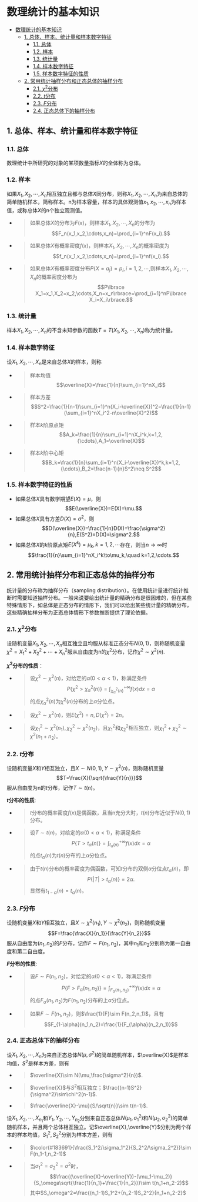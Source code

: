 <!-- @import "my-style.less" -->

# 数理统计的基本知识

- [数理统计的基本知识](#%E6%95%B0%E7%90%86%E7%BB%9F%E8%AE%A1%E7%9A%84%E5%9F%BA%E6%9C%AC%E7%9F%A5%E8%AF%86)
  - [1. 总体、样本、统计量和样本数字特征](#1-%E6%80%BB%E4%BD%93%E6%A0%B7%E6%9C%AC%E7%BB%9F%E8%AE%A1%E9%87%8F%E5%92%8C%E6%A0%B7%E6%9C%AC%E6%95%B0%E5%AD%97%E7%89%B9%E5%BE%81)
    - [1.1. 总体](#11-%E6%80%BB%E4%BD%93)
    - [1.2. 样本](#12-%E6%A0%B7%E6%9C%AC)
    - [1.3. 统计量](#13-%E7%BB%9F%E8%AE%A1%E9%87%8F)
    - [1.4. 样本数字特征](#14-%E6%A0%B7%E6%9C%AC%E6%95%B0%E5%AD%97%E7%89%B9%E5%BE%81)
    - [1.5. 样本数字特征的性质](#15-%E6%A0%B7%E6%9C%AC%E6%95%B0%E5%AD%97%E7%89%B9%E5%BE%81%E7%9A%84%E6%80%A7%E8%B4%A8)
  - [2. 常用统计抽样分布和正态总体的抽样分布](#2-%E5%B8%B8%E7%94%A8%E7%BB%9F%E8%AE%A1%E6%8A%BD%E6%A0%B7%E5%88%86%E5%B8%83%E5%92%8C%E6%AD%A3%E6%80%81%E6%80%BB%E4%BD%93%E7%9A%84%E6%8A%BD%E6%A0%B7%E5%88%86%E5%B8%83)
    - [2.1. $\chi^2$分布](#21-chi2%E5%88%86%E5%B8%83)
    - [2.2. $t$分布](#22-t%E5%88%86%E5%B8%83)
    - [2.3. $F$分布](#23-f%E5%88%86%E5%B8%83)
    - [2.4. 正态总体下的抽样分布](#24-%E6%AD%A3%E6%80%81%E6%80%BB%E4%BD%93%E4%B8%8B%E7%9A%84%E6%8A%BD%E6%A0%B7%E5%88%86%E5%B8%83)

## 1. 总体、样本、统计量和样本数字特征

### 1.1. 总体

数理统计中所研究的对象的某项数量指标$X$的全体称为总体。

### 1.2. 样本

如果$X_1,X_2,{\cdots},X_n$相互独立且都与总体$X$同分布，则称$X_1,X_2,{\cdots},X_n$为来自总体的简单随机样本，简称样本。n为样本容量，样本的具体观测值$x_1,x_2,{\cdots},x_n$为样本值，或称总体$X$的n个独立观测值。

- >如果总体$X$的分布为$F(x)$，则样本$X_1,X_2,\cdots,X_n$的分布为$$F_n(x_1,x_2,\cdots,x_n)=\prod_{i=1}^nF(x_i).$$
- >如果总体$X$有概率密度$f(x)$，则样本$X_1,X_2,\cdots,X_n$的概率密度为$$f_n(x_1,x_2,\cdots,x_n)=\prod_{i=1}^nf(x_i).$$
- >如果总体$X$有概率密度分布$P\lbrace X=a_j\rbrace=p_i,i=1,2,\cdots,$则样本$X_1,X_2,\cdots,X_n$的概率密度分布为$$P\lbrace X_1=x_1,X_2=x_2,\cdots,X_n=x_n\rbrace=\prod_{i=1}^nP\lbrace X_i=X_i\rbrace.$$

### 1.3. 统计量

样本$X_1,X_2,{\cdots},X_n$的不含未知参数的函数$T=T(X_1,X_2,{\cdots},X_n)$称为统计量。

### 1.4. 样本数字特征

设$X_1,X_2,{\cdots},X_n$是来自总体$X$的样本，则称

- >样本均值 $$\overline{X}=\frac{1}{n}\sum_{i=1}^nX_i$$
- >样本方差 $$S^2=\frac{1}{n-1}\sum_{i=1}^n(X_i-\overline{X})^2=\frac{1}{n-1}(\sum_{i=1}^nX_i^2-n\overline{X}^2)$$
- >样本$k$阶原点矩 $$A_k=\frac{1}{n}\sum_{i=1}^nX_i^k,k=1,2,{\cdots},A_1=\overline{X}$$
- >样本$k$阶中心矩 $$B_k=\frac{1}{n}\sum_{i=1}^n(X_i-\overline{X})^k,k=1,2,{\cdots},B_2=\frac{n-1}{n}S^2\neq S^2$$

### 1.5. 样本数字特征的性质

- 如果总体$X$具有数学期望$E(X)=\mu$，则$$E(\overline{X})=E(X)=\mu.$$
- 如果总体$X$具有方差$D(X)=\sigma^2$，则$$D(\overline{X})=\frac{1}{n}D(X)=\frac{\sigma^2}{n},E(S^2)=D(X)=\sigma^2.$$
- 如果总体$X$的$k$阶原点矩$E(X^k)=\mu_k,k=1,2,\cdots$存在，则当$n\to\infty$时$$\frac{1}{n}\sum_{i=1}^nX_i^k\to\mu_k,\quad k=1,2,\cdots.$$

## 2. 常用统计抽样分布和正态总体的抽样分布

统计量的分布称为抽样分布（sampling distribution）。在使用统计量进行统计推断时需要知道抽样分布。一般来说要给出统计量的精确分布是很困难的，但在某些特殊情形下，如总体是正态分布的情形下，我们可以给出某些统计量的精确分布，这些精确抽样分布为正态总体情形下参数推断提供了理论依据。

### 2.1. $\chi^2$分布

设随机变量$X_1,X_2,{\cdots},X_n$相互独立且均服从标准正态分布$N(0,1)$，则称随机变量$\chi^2=X_1^2+X_2^2+\cdots+X_n^2$服从自由度为n的$\chi^2$分布，记作$\chi^2\sim\chi^2(n).$

**$\chi^2$分布的性质**：

- >设$\chi^2\sim\chi^2(n)$，对给定的$\alpha(0<\alpha<1)$，称满足条件$$P\lbrace\chi^2>\chi_{\alpha}^2(n)\rbrace=\int_{\chi_{\alpha}^2(n)}^{+\infty}f(x)dx=\alpha$$的点$\chi_{\alpha}^2(n)$为$\chi^2(n)$分布的上$\alpha$分位点。
- >设$\chi^2\sim\chi^2(n)$，则$E(\chi^2)=n,D(\chi^2)=2n$。
- >设$\chi_1^2\sim\chi^2(n_1),\chi_2^2\sim\chi^2(n_2)$，且$\chi_1^2$和$\chi_2^2$相互独立，则$\chi_1^2+\chi_2^2\sim\chi^2(n_1+n_2)$。

### 2.2. $t$分布

设随机变量$X$和$Y$相互独立，且$X\sim N(0,1),Y\sim\chi^2(n)$，则称随机变量$$T=\frac{X}{\sqrt{\frac{Y}{n}}}$$服从自由度为n的$t$分布，记作$T\sim t(n)$。

**$t$分布的性质**:

- >$t$分布的概率密度$f(x)$是偶函数，且当n充分大时，$t(n)$分布近似于$N(0,1)$分布。
- >设$T\sim t(n)$，对给定的$\alpha(0<\alpha<1)$，称满足条件$$P\lbrace T>t_{\alpha}(n)\rbrace=\int_{t_{\alpha}(n)}^{+\infty}f(x)dx=\alpha$$的点$t_{\alpha}(n)$为$t(n)$分布的上$\alpha$分位点。
- >由于$t(n)$分布的概率密度为偶函数，可知$t$分布的双侧$\alpha$分位点$t_{\alpha}(n)$，即$$P\lbrace|T|>t_{\alpha}(n)\rbrace=2\alpha.$$显然有$t_{1-\alpha}(n)=t_{\alpha}(n)$。

### 2.3. $F$分布

设随机变量$X$和$Y$相互独立，且$X\sim\chi^2(n_1),Y\sim\chi^2(n_2)$，则称随机变量$$F=\frac{\frac{X}{n_1}}{\frac{Y}{n_2}}$$服从自由度为$(n_1,n_2)$的$F$分布，记作$F\sim F(n_1,n_2)$，其中$n_1$和$n_2$分别称为第一自由度和第二自由度。

**$F$分布的性质**:

- >设$F\sim F(n_1,n_2)$，对给定的$\alpha(0<\alpha<1)$，称满足条件$$P\lbrace F>F_{\alpha}(n_1,n_2)\rbrace=\int_{F_{\alpha}(n_1,n_2)}^{+\infty}f(x)dx=\alpha$$的点$F_{\alpha}(n_1,n_2)$为$F(n_1,n_2)$分布的上$\alpha$分位点。
- >如果$F\sim F(n_1,n_2)$，则$\frac{1}{F}\sim F(n_2,n_1)$，且有$$F_{1-\alpha}(n_1,n_2)=\frac{1}{F_{\alpha}(n_2,n_1)}$$

### 2.4. 正态总体下的抽样分布

设$X_1,X_2,\cdots,X_n$为来自正态总体$N(\mu,\sigma^2)$的简单随机样本，$\overline{X}$是样本均值，$S^2$是样本方差，则有

- >$\overline{X}\sim N(\mu,\frac{\sigma^2}{n})$.
- >$\overline{X}$与$S^2$相互独立；$\frac{(n-1)S^2}{\sigma^2}\sim\chi^2(n-1)$.
- >$\frac{\overline{X}-\mu}{S/\sqrt{n}}\sim t(n-1)$.

设$X_1,X_2,\cdots,X_{n_1}$和$Y_1,Y_2,\cdots,Y_{n_2}$分别来自正态总体$N(\mu_1,\sigma_1^2)$和$N(\mu_2,\sigma_2^2)$的简单随机样本，并且两个总体相互独立。记$\overline{X},\overline{Y}$分别为两个样本的样本均值，$S_1^2,S_2^2$分别为样本方差，则有

- >$\color{#183691}{\frac{S_1^2/\sigma_1^2}{S_2^2/\sigma_2^2}}\sim F(n_1-1,n_2-1)$
- >当$\sigma_1^2=\sigma_2^2=\sigma^2$时，$$\frac{(\overline{X}-\overline{Y})-(\mu_1-\mu_2)}{S_\omega\sqrt{\frac{1}{n_1}+\frac{1}{n_2}}}\sim t(n_1+n_2-2)$$其中$S_\omega^2=\frac{(n_1-1)S_1^2+(n_2-1)S_2^2}{n_1+n_2-2}$
